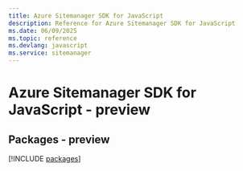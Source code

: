 ```yaml
---
title: Azure Sitemanager SDK for JavaScript
description: Reference for Azure Sitemanager SDK for JavaScript
ms.date: 06/09/2025
ms.topic: reference
ms.devlang: javascript
ms.service: sitemanager
---
```

# Azure Sitemanager SDK for JavaScript - preview
## Packages - preview
[!INCLUDE [packages](sitemanager-index.md)]